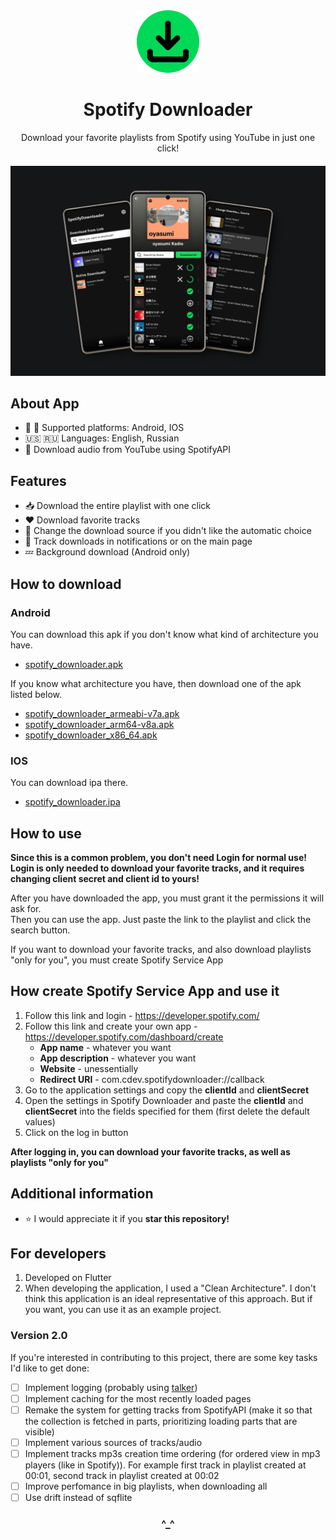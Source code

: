 <div align="center">
<img src="https://raw.githubusercontent.com/C0ntrolDev/spotify_downloader/main/github_images/app_icon.png" width="100"/>
</div>
<h1 align="center">
Spotify Downloader
</h1>
<div align="center">
Download your favorite playlists from Spotify using YouTube in just one click!
</div>

<div align="center" style="margin-top:20px;">
<img src="https://raw.githubusercontent.com/C0ntrolDev/spotify_downloader/main/github_images/preview.png"/>
</div>

## About App

- 📱 🍎 Supported platforms: Android, IOS
- 🇺🇸 🇷🇺 Languages: English, Russian
- 🎥 Download audio from YouTube using SpotifyAPI

## Features 

- 📥 Download the entire playlist with one click
- ❤️ Download favorite tracks
- 🔄 Change the download source if you didn't like the automatic choice
- 🔔 Track downloads in notifications or on the main page
- 💤 Background download (Android only)

## How to download

### Android

You can download this apk if you don't know what kind of architecture you have.
- [spotify_downloader.apk](https://github.com/C0ntrolDev/spotify_downloader/releases/download/v1.1.3/spotify_downloader.apk)

If you know what architecture you have, then download one of the apk listed below.
- [spotify_downloader_armeabi-v7a.apk](https://github.com/C0ntrolDev/spotify_downloader/releases/download/v1.1.3/spotify_downloader_armeabi-v7a.apk)
- [spotify_downloader_arm64-v8a.apk](https://github.com/C0ntrolDev/spotify_downloader/releases/download/v1.1.3/spotify_downloader_arm64-v8a.apk)
- [spotify_downloader_x86_64.apk](https://github.com/C0ntrolDev/spotify_downloader/releases/download/v1.1.3/spotify_downloader_x86_64.apk)

### IOS

You can download ipa there.
- [spotify_downloader.ipa](https://github.com/C0ntrolDev/spotify_downloader/releases/download/v1.1.3/spotify_downloader.ipa)

## How to use

**Since this is a common problem, you don't need Login for normal use! Login is only needed to download your favorite tracks, and it requires changing client secret and client id to yours!**

After you have downloaded the app, you must grant it the permissions it will ask for.   
Then you can use the app. Just paste the link to the playlist and click the search button.

If you want to download your favorite tracks, and also download playlists "only for you", you must create Spotify Service App

## How create Spotify Service App and use it

1. Follow this link and login - https://developer.spotify.com/
2. Follow this link and create your own app - https://developer.spotify.com/dashboard/create  
   - __App name__ - whatever you want
   - __App description__ - whatever you want
   - __Website__ - unessentially
   - __Redirect URI__ - com.cdev.spotifydownloader://callback
3. Go to the application settings and copy the __clientId__ and __clientSecret__
4. Open the settings in Spotify Downloader and paste the __clientId__ and __clientSecret__ into the fields specified for them (first delete the default values)
5. Click on the log in button

__After logging in, you can download your favorite tracks, as well as playlists "only for you"__



## Additional information
- ⭐ I would appreciate it if you **star this repository!**

## For developers
1. Developed on Flutter
2. When developing the application, I used a "Clean Architecture". I don't think this application is an ideal representative of this approach. But if you want, you can use it as an example project.

### Version 2.0

If you're interested in contributing to this project, there are some key tasks I'd like to get done:

- [ ] Implement logging (probably using [talker](https://github.com/Frezyx/talker))
- [ ] Implement caching for the most recently loaded pages
- [ ] Remake the system for getting tracks from SpotifyAPI (make it so that the collection is fetched in parts, prioritizing loading parts that are visible)
- [ ] Implement various sources of tracks/audio
- [ ] Implement tracks mp3s creation time ordering (for ordered view in mp3 players (like in Spotify)). For example first track in playlist created at 00:01, second track in playlist created at 00:02
- [ ] Improve perfomance in big playlists, when downloading all
- [ ] Use drift instead of sqflite

<h3 align="center">
^_^
</h3>
